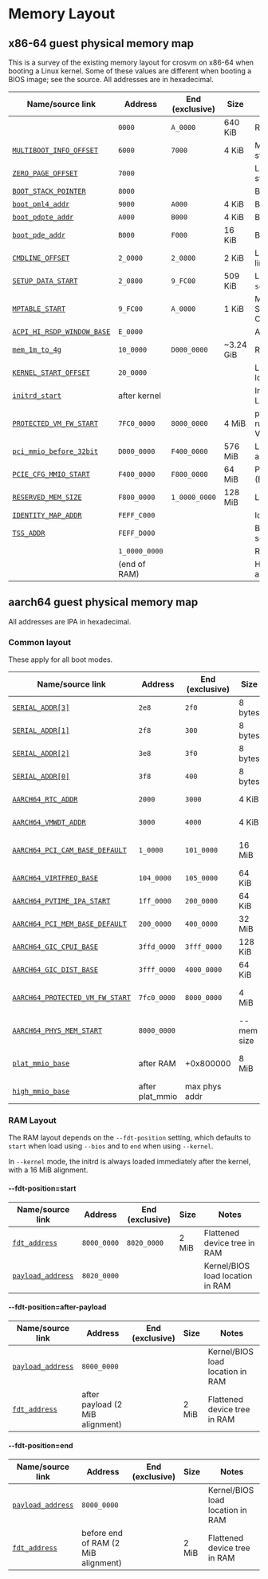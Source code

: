 # Memory Layout

## x86-64 guest physical memory map

This is a survey of the existing memory layout for crosvm on x86-64 when booting a Linux kernel. Some of these values are different when booting a BIOS image;
see the source. All addresses are in hexadecimal.

| Name/source link             | Address       | End (exclusive) | Size      | Notes                                                                                    |
| ---------------------------- | ------------- | --------------- | --------- | ---------------------------------------------------------------------------------------- |
|                              | `0000`        | `A_0000`        | 640 KiB   | RAM (\<1M)                                                                               |
| [`MULTIBOOT_INFO_OFFSET`]    | `6000`        | `7000`          | 4 KiB     | Multiboot info structure                                                                 |
| [`ZERO_PAGE_OFFSET`]         | `7000`        |                 |           | Linux boot_params structure                                                              |
| [`BOOT_STACK_POINTER`]       | `8000`        |                 |           | Boot SP value                                                                            |
| [`boot_pml4_addr`]           | `9000`        | `A000`          | 4 KiB     | Boot page table                                                                          |
| [`boot_pdpte_addr`]          | `A000`        | `B000`          | 4 KiB     | Boot page table                                                                          |
| [`boot_pde_addr`]            | `B000`        | `F000`          | 16 KiB    | Boot page tables                                                                         |
| [`CMDLINE_OFFSET`]           | `2_0000`      | `2_0800`        | 2 KiB     | Linux kernel command line                                                                |
| [`SETUP_DATA_START`]         | `2_0800`      | `9_FC00`        | 509 KiB   | Linux kernel `setup_data` linked list                                                    |
| [`MPTABLE_START`]            | `9_FC00`      | `A_0000`        | 1 KiB     | MultiProcessor Specification Configuration Table                                         |
| [`ACPI_HI_RSDP_WINDOW_BASE`] | `E_0000`      |                 |           | ACPI tables                                                                              |
| [`mem_1m_to_4g`]             | `10_0000`     | `D000_0000`     | ~3.24 GiB | RAM (\<4G)                                                                               |
| [`KERNEL_START_OFFSET`]      | `20_0000`     |                 |           | Linux kernel image load address                                                          |
| [`initrd_start`]             | after kernel  |                 |           | Initial RAM disk for Linux kernel (optional)                                             |
| [`PROTECTED_VM_FW_START`]    | `7FC0_0000`   | `8000_0000`     | 4 MiB     | pVM firmware (if running a protected VM)                                                 |
| [`pci_mmio_before_32bit`]    | `D000_0000`   | `F400_0000`     | 576 MiB   | Low (\<4G) MMIO allocation area                                                          |
| [`PCIE_CFG_MMIO_START`]      | `F400_0000`   | `F800_0000`     | 64 MiB    | PCIe enhanced config (ECAM)                                                              |
| [`RESERVED_MEM_SIZE`]        | `F800_0000`   | `1_0000_0000`   | 128 MiB   | LAPIC/IOAPIC/HPET/…                                                                      |
| [`IDENTITY_MAP_ADDR`]        | `FEFF_C000`   |                 |           | Identity map segment                                                                     |
| [`TSS_ADDR`]                 | `FEFF_D000`   |                 |           | Boot task state segment                                                                  |
|                              | `1_0000_0000` |                 |           | RAM (>4G)                                                                                |
|                              | (end of RAM)  |                 |           | High (>4G) MMIO allocation area                                                          |

[`multiboot_info_offset`]: https://crsrc.org/o/src/platform/crosvm/x86_64/src/lib.rs;l=381?q=MULITBOOT_INFO_OFFSET
[`zero_page_offset`]: https://crsrc.org/o/src/platform/crosvm/x86_64/src/lib.rs;l=368?q=ZERO_PAGE_OFFSET
[`boot_stack_pointer`]: https://crsrc.org/o/src/platform/crosvm/x86_64/src/lib.rs;l=350?q=BOOT_STACK_POINTER
[`boot_pml4_addr`]: https://crsrc.org/o/src/platform/crosvm/x86_64/src/regs.rs;l=297?q=boot_pml4_addr
[`boot_pdpte_addr`]: https://crsrc.org/o/src/platform/crosvm/x86_64/src/regs.rs;l=298?q=boot_pdpte_addr
[`boot_pde_addr`]: https://crsrc.org/o/src/platform/crosvm/x86_64/src/regs.rs;l=299?q=boot_pde_addr
[`cmdline_offset`]: https://crsrc.org/o/src/platform/crosvm/x86_64/src/lib.rs;l=373?q=CMDLINE_OFFSET
[`setup_data_start`]: https://crsrc.org/o/src/platform/crosvm/x86_64/src/lib.rs;l=375?q=SETUP_DATA_START
[`mptable_start`]: https://crsrc.org/o/src/platform/crosvm/x86_64/src/mptable.rs;l=72?q=MPTABLE_START
[`acpi_hi_rsdp_window_base`]: https://crsrc.org/o/src/platform/crosvm/x86_64/src/lib.rs;l=388?q=ACPI_HI_RSDP_WINDOW_BASE
[`kernel_start_offset`]: https://crsrc.org/o/src/platform/crosvm/x86_64/src/lib.rs;l=372?q=KERNEL_START_OFFSET
[`initrd_start`]: https://crsrc.org/o/src/platform/crosvm/x86_64/src/lib.rs;l=1692?q=initrd_start
[`protected_vm_fw_start`]: https://crsrc.org/o/src/platform/crosvm/x86_64/src/lib.rs;l=394?q=PROTECTED_VM_FW_START
[`mem_1m_to_4g`]: https://crsrc.org/o/src/platform/crosvm/x86_64/src/lib.rs;l=737?q=mem_1m_to_4g
[`pci_mmio_before_32bit`]: https://crsrc.org/o/src/platform/crosvm/x86_64/src/lib.rs;l=456?q=pci_mmio_before_32bit
[`pcie_cfg_mmio_start`]: https://crsrc.org/o/src/platform/crosvm/x86_64/src/lib.rs;l=363?q=PCIE_CFG_MMIO_START
[`reserved_mem_size`]: https://crsrc.org/o/src/platform/crosvm/x86_64/src/lib.rs;l=358?q=RESERVED_MEM_SIZE
[`identity_map_addr`]: https://crsrc.org/o/src/platform/crosvm/x86_64/src/lib.rs;l=500?q=identity_map_addr_start
[`tss_addr`]: https://crsrc.org/o/src/platform/crosvm/x86_64/src/lib.rs;l=505?q=tss_addr_start

## aarch64 guest physical memory map

All addresses are IPA in hexadecimal.

### Common layout

These apply for all boot modes.

| Name/source link                  | Address         | End (exclusive) | Size           | Notes                                                         |
| --------------------------------- | --------------- | --------------- | ----------     | ------------------------------------------------------------- |
| [`SERIAL_ADDR[3]`][serial_addr]   | `2e8`           | `2f0`           | 8 bytes        | Serial port MMIO                                              |
| [`SERIAL_ADDR[1]`][serial_addr]   | `2f8`           | `300`           | 8 bytes        | Serial port MMIO                                              |
| [`SERIAL_ADDR[2]`][serial_addr]   | `3e8`           | `3f0`           | 8 bytes        | Serial port MMIO                                              |
| [`SERIAL_ADDR[0]`][serial_addr]   | `3f8`           | `400`           | 8 bytes        | Serial port MMIO                                              |
| [`AARCH64_RTC_ADDR`]              | `2000`          | `3000`          | 4 KiB          | Real-time clock                                               |
| [`AARCH64_VMWDT_ADDR`]            | `3000`          | `4000`          | 4 KiB          | Watchdog device                                               |
| [`AARCH64_PCI_CAM_BASE_DEFAULT`]  | `1_0000`        | `101_0000`      | 16 MiB         | PCI configuration (CAM)                                       |
| [`AARCH64_VIRTFREQ_BASE`]         | `104_0000`      | `105_0000`      | 64 KiB         | Virtual cpufreq device                                        |
| [`AARCH64_PVTIME_IPA_START`]      | `1ff_0000`      | `200_0000`      | 64 KiB         | Paravirtualized time                                          |
| [`AARCH64_PCI_MEM_BASE_DEFAULT`]  | `200_0000`      | `400_0000`      | 32 MiB         | Low MMIO allocation area                                      |
| [`AARCH64_GIC_CPUI_BASE`]         | `3ffd_0000`     | `3fff_0000`     | 128 KiB        | vGIC                                                          |
| [`AARCH64_GIC_DIST_BASE`]         | `3fff_0000`     | `4000_0000`     | 64 KiB         | vGIC                                                          |
| [`AARCH64_PROTECTED_VM_FW_START`] | `7fc0_0000`     | `8000_0000`     | 4 MiB          | pVM firmware (if running a protected VM)                      |
| [`AARCH64_PHYS_MEM_START`]        | `8000_0000`     |                 | --mem size     | RAM (starts at IPA = 2 GiB)                                   |
| [`plat_mmio_base`]                | after RAM       | +0x800000       | 8 MiB          | Platform device MMIO region                                   |
| [`high_mmio_base`]                | after plat_mmio | max phys addr   |                | High MMIO allocation area                                     |

### RAM Layout

The RAM layout depends on the `--fdt-position` setting, which defaults to
`start` when load using `--bios` and to `end` when using `--kernel`.

In `--kernel` mode, the initrd is always loaded immediately after the kernel,
with a 16 MiB alignment.

#### --fdt-position=start

| Name/source link          | Address           | End (exclusive) | Size  | Notes                            |
| ------------------------- | ----------------- | --------------- | ----- | -------------------------------- |
| [`fdt_address`]           | `8000_0000`       | `8020_0000`     | 2 MiB | Flattened device tree in RAM     |
| [`payload_address`]       | `8020_0000`       |                 |       | Kernel/BIOS load location in RAM |

#### --fdt-position=after-payload

| Name/source link          | Address                             | End (exclusive) | Size  | Notes                            |
| ------------------------- | ----------------------------------- | --------------- | ----- | -------------------------------- |
| [`payload_address`]       | `8000_0000`                         |                 |       | Kernel/BIOS load location in RAM |
| [`fdt_address`]           | after payload (2 MiB alignment)     |                 | 2 MiB | Flattened device tree in RAM     |

#### --fdt-position=end

| Name/source link          | Address                             | End (exclusive) | Size  | Notes                            |
| ------------------------- | ----------------------------------- | --------------- | ----- | -------------------------------- |
| [`payload_address`]       | `8000_0000`                         |                 |       | Kernel/BIOS load location in RAM |
| [`fdt_address`]           | before end of RAM (2 MiB alignment) |                 | 2 MiB | Flattened device tree in RAM     |

[serial_addr]: https://crsrc.org/o/src/platform/crosvm/arch/src/serial.rs;l=78?q=SERIAL_ADDR
[`aarch64_rtc_addr`]: https://crsrc.org/o/src/platform/crosvm/aarch64/src/lib.rs;l=177?q=AARCH64_RTC_ADDR
[`aarch64_vmwdt_addr`]: https://crsrc.org/o/src/platform/crosvm/aarch64/src/lib.rs;l=187?q=AARCH64_VMWDT_ADDR
[`aarch64_virtfreq_base`]: https://crsrc.org/o/src/platform/crosvm/aarch64/src/lib.rs;l=207?q=AARCH64_VIRTFREQ_BASE
[`aarch64_pci_cam_base_default`]: https://crsrc.org/o/src/platform/crosvm/aarch64/src/lib.rs;l=154?q=AARCH64_PCI_CAM_BASE_DEFAULT
[`aarch64_pci_mem_base_default`]: https://crsrc.org/o/src/platform/crosvm/aarch64/src/lib.rs;l=154?q=AARCH64_PCI_MEM_BASE_DEFAULT
[`aarch64_gic_cpui_base`]: https://crsrc.org/o/src/platform/crosvm/devices/src/irqchip/kvm/aarch64.rs;l=106?q=AARCH64_GIC_CPUI_BASE
[`aarch64_gic_dist_base`]: https://crsrc.org/o/src/platform/crosvm/aarch64/src/lib.rs;l=105?q=AARCH64_GIC_DIST_BASE
[`aarch64_pvtime_ipa_start`]: https://crsrc.org/o/src/platform/crosvm/aarch64/src/lib.rs;l=100?q=AARCH64_PVTIME_IPA_START
[`aarch64_protected_vm_fw_start`]: https://crsrc.org/o/src/platform/crosvm/aarch64/src/lib.rs;l=96?q=AARCH64_PROTECTED_VM_FW_START
[`aarch64_phys_mem_start`]: https://crsrc.org/o/src/platform/crosvm/aarch64/src/lib.rs;l=85?q=AARCH64_PHYS_MEM_START
[`plat_mmio_base`]: https://crsrc.org/o/src/platform/crosvm/aarch64/src/lib.rs;l=835?q=plat_mmio_base
[`high_mmio_base`]: https://crsrc.org/o/src/platform/crosvm/aarch64/src/lib.rs;l=838?q=high_mmio_base
[`fdt_address`]: https://crsrc.org/o/src/platform/crosvm/aarch64/src/lib.rs;l=301?q=fdt_address
[`payload_address`]: https://crsrc.org/o/src/platform/crosvm/aarch64/src/lib.rs;l=301?q=payload_address
